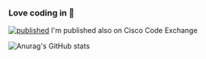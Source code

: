 ### Love coding in :snake: 
[![published](https://static.production.devnetcloud.com/codeexchange/assets/images/devnet-published.svg)](https://developer.cisco.com/codeexchange/) I'm published also on Cisco Code Exchange

![Anurag's GitHub stats](https://github-readme-stats.vercel.app/api?username=ste-giraldo&show_icons=true&theme=tokyonight)

<!--
**ste-giraldo/ste-giraldo** is a ✨ _special_ ✨ repository because its `README.md` (this file) appears on your GitHub profile.

Here are some ideas to get you started:

- 🔭 I’m currently working on ...
- 🌱 I’m currently learning ...
- 👯 I’m looking to collaborate on ...
- 🤔 I’m looking for help with ...
- 💬 Ask me about ...
- 📫 How to reach me: ...
- 😄 Pronouns: ...
- ⚡ Fun fact: ...
-->
